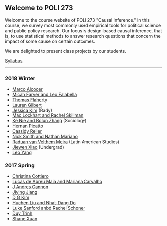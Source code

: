 ## Welcome to POLI 273

Welcome to the course website of POLI 273 "Causal Inference." In this
course, we survey most commonly used empirical tools for political
science and public policy research. Our focus is design-based causal
inference, that is, to use statistical methods to answer research
questions that concern the impact of some cause on certain outcomes.

We are delighted to present class projects by our students.

[Syllabus](./2017spring/syllabus_273_17.pdf)

---

### 2018 Winter

* [Marco Alcocer](./2018winter/Alcocer.html)
* [Micah Farver and Leo Falabella](./2018winter/Falabella_and_Farver.html)
* [Thomas Flaherty](./2018winter/Flaherty.html)
* [Lauren Gilbert](./2018winter/Lauren_Gilbert.html)
* [Jessica Kim](./2018winter/Jessica_Kim.html) (Rady)
* [Mac Lockhart and Rachel Skillman](./2018winter/Lockhart_Skillman.htm)
* [Ke Nie and Bolun Zhang](./2018winter/Nie_Zhang.html) (Sociology)
* [Hernan Picatto](./2018winter/Picatto.html)
* [Cassidy Reller](./2018winter/Cassidy_Reller.html)
* [Nick Smith and Nathan Mariano](./2018winter/Smith_Mariano.html)
* [Raduan van Velthem Meira](./2018winter/Raduan.html) (Latin American Studies)
* [Jiewen Xiao](./2018winter/Jiewen_Xiao.html) (Undergrad)
* [Leo Yang](./2018winter/Leo_Yang.html)


### 2017 Spring


* [Christina Cottiero](./2017spring/Cottiero/blogci.html)
* [Lucas de Abreu Maia and Mariana Carvalho](./2017spring/dAM_Carvalho/CI-post.html)
* [J Andres Gannon](./2017spring/Gannon/Gannon_PS273_FinalProject.html)
* [Jiying Jiang](./2017spring/Jiang/jiang.html)
* [D G Kim](./2017spring/Kim/kim.html)
* [Huchen Liu and Nhat-Dang Do](./2017spring/Liu_Do/Liu_Do.html)
* [Luke Sanford anbd Rachel Schoner](./2017spring/Sanford_Schoner/Memo.html)
* [Duy Trinh](./2017spring/Trinh/trinh.html)
* [Shane Xuan](./2017spring/Xuan/xuan.html)


